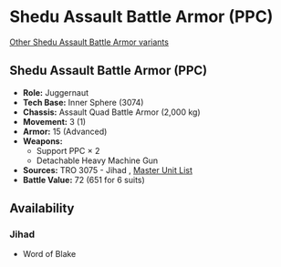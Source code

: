 # Shedu Assault Battle Armor (PPC) 

[Other Shedu Assault Battle Armor variants](../shedu_assault_battle_armor.md) 

## Shedu Assault Battle Armor (PPC) 

- **Role:** Juggernaut 
- **Tech Base:** Inner Sphere (3074) 
- **Chassis:** Assault Quad Battle Armor (2,000 kg) 
- **Movement:** 3 (1) 
- **Armor:** 15 (Advanced) 
- **Weapons:** 
  - Support PPC × 2 
  - Detachable Heavy Machine Gun 
- **Sources:** TRO 3075 - Jihad , [Master Unit List](http://masterunitlist.info/Unit/Details/5042/shedu-assault-battle-armor-ppc) 
- **Battle Value:** 72 (651 for 6 suits) 

## Availability 

### Jihad 

- Word of Blake 

